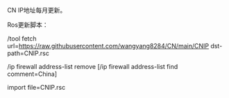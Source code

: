 CN IP地址每月更新。

Ros更新脚本：

/tool fetch url=https://raw.githubusercontent.com/wangyang8284/CN/main/CNIP dst-path=CNIP.rsc

/ip firewall address-list remove [/ip firewall address-list find comment=China]

import file=CNIP.rsc
